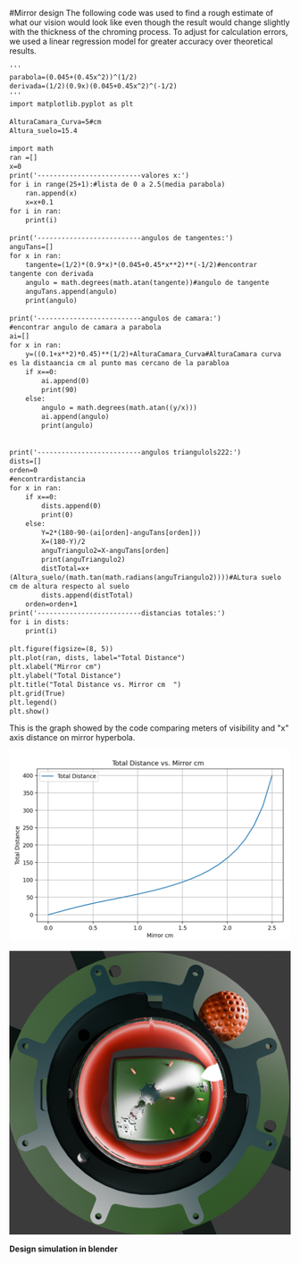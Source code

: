 




#Mirror design
The following code was used to find a rough estimate of what our vision would look like even though the result would change slightly with the thickness of the chroming process. To adjust for calculation errors, we used a linear regression model for greater accuracy over theoretical results.

    '''
    parabola=(0.045+(0.45x^2))^(1/2)
    derivada=(1/2)(0.9x)(0.045+0.45x^2)^(-1/2)
    '''
    import matplotlib.pyplot as plt

    AlturaCamara_Curva=5#cm
    Altura_suelo=15.4

    import math
    ran =[]
    x=0
    print('--------------------------valores x:')
    for i in range(25+1):#lista de 0 a 2.5(media parabola)
        ran.append(x)
        x=x+0.1
    for i in ran:
        print(i)

    print('--------------------------angulos de tangentes:')
    anguTans=[]
    for x in ran:
        tangente=(1/2)*(0.9*x)*(0.045+0.45*x**2)**(-1/2)#encontrar tangente con derivada
        angulo = math.degrees(math.atan(tangente))#angulo de tangente
        anguTans.append(angulo)
        print(angulo)
        
    print('--------------------------angulos de camara:')
    #encontrar angulo de camara a parabola
    ai=[]
    for x in ran:
        y=((0.1+x**2)*0.45)**(1/2)+AlturaCamara_Curva#AlturaCamara curva es la distaancia cm al punto mas cercano de la parabloa 
        if x==0:
            ai.append(0)
            print(90)
        else:
            angulo = math.degrees(math.atan((y/x)))
            ai.append(angulo)
            print(angulo)


    print('--------------------------angulos triangulols222:')
    dists=[]
    orden=0
    #encontrardistancia
    for x in ran:
        if x==0:
            dists.append(0)
            print(0)
        else:
            Y=2*(180-90-(ai[orden]-anguTans[orden]))
            X=(180-Y)/2
            anguTriangulo2=X-anguTans[orden]
            print(anguTriangulo2)
            distTotal=x+(Altura_suelo/(math.tan(math.radians(anguTriangulo2))))#ALtura suelo cm de altura respecto al suelo
            dists.append(distTotal)
        orden=orden+1
    print('--------------------------distancias totales:')
    for i in dists:
        print(i)

    plt.figure(figsize=(8, 5))
    plt.plot(ran, dists, label="Total Distance")
    plt.xlabel("Mirror cm")
    plt.ylabel("Total Distance")
    plt.title("Total Distance vs. Mirror cm  ")
    plt.grid(True)
    plt.legend()
    plt.show()

This is the graph showed by the code comparing meters of visibility and "x" axis distance on mirror hyperbola.

![Mirror Graph](docs/assets/MirrorGraph.png)

![Mirror Simulation](docs/assets/mirrorsim.png)

**Design simulation in blender**

